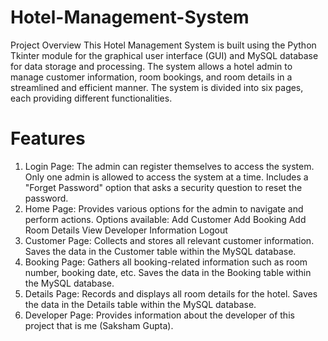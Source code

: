 # Hotel-Management-System
Project Overview
This Hotel Management System is built using the Python Tkinter module for the graphical user interface (GUI) and MySQL database for data storage and processing. The system allows a hotel admin to manage customer information, room bookings, and room details in a streamlined and efficient manner. The system is divided into six pages, each providing different functionalities.

# Features
1. Login Page: 
The admin can register themselves to access the system.
Only one admin is allowed to access the system at a time.
Includes a "Forget Password" option that asks a security question to reset the password.
2. Home Page: 
Provides various options for the admin to navigate and perform actions.
Options available:
Add Customer
Add Booking
Add Room Details
View Developer Information
Logout
3. Customer Page: 
Collects and stores all relevant customer information.
Saves the data in the Customer table within the MySQL database.
4. Booking Page: 
Gathers all booking-related information such as room number, booking date, etc.
Saves the data in the Booking table within the MySQL database.
5. Details Page: 
Records and displays all room details for the hotel.
Saves the data in the Details table within the MySQL database.
6. Developer Page: 
Provides information about the developer of this project that is me (Saksham Gupta).

